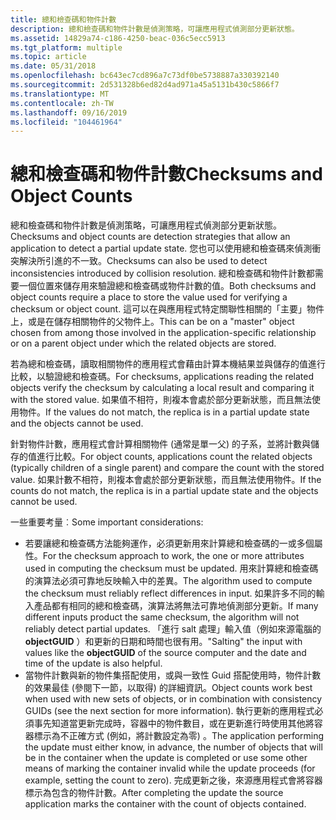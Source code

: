 ```yaml
---
title: 總和檢查碼和物件計數
description: 總和檢查碼和物件計數是偵測策略，可讓應用程式偵測部分更新狀態。
ms.assetid: 14829a74-c186-4250-beac-036c5ecc5913
ms.tgt_platform: multiple
ms.topic: article
ms.date: 05/31/2018
ms.openlocfilehash: bc643ec7cd896a7c73df0be5738887a330392140
ms.sourcegitcommit: 2d531328b6ed82d4ad971a45a5131b430c5866f7
ms.translationtype: MT
ms.contentlocale: zh-TW
ms.lasthandoff: 09/16/2019
ms.locfileid: "104461964"
---
```

# <a name="checksums-and-object-counts"></a><span data-ttu-id="642a0-103">總和檢查碼和物件計數</span><span class="sxs-lookup"><span data-stu-id="642a0-103">Checksums and Object Counts</span></span>

<span data-ttu-id="642a0-104">總和檢查碼和物件計數是偵測策略，可讓應用程式偵測部分更新狀態。</span><span class="sxs-lookup"><span data-stu-id="642a0-104">Checksums and object counts are detection strategies that allow an application to detect a partial update state.</span></span> <span data-ttu-id="642a0-105">您也可以使用總和檢查碼來偵測衝突解決所引進的不一致。</span><span class="sxs-lookup"><span data-stu-id="642a0-105">Checksums can also be used to detect inconsistencies introduced by collision resolution.</span></span> <span data-ttu-id="642a0-106">總和檢查碼和物件計數都需要一個位置來儲存用來驗證總和檢查碼或物件計數的值。</span><span class="sxs-lookup"><span data-stu-id="642a0-106">Both checksums and object counts require a place to store the value used for verifying a checksum or object count.</span></span> <span data-ttu-id="642a0-107">這可以在與應用程式特定關聯性相關的「主要」物件上，或是在儲存相關物件的父物件上。</span><span class="sxs-lookup"><span data-stu-id="642a0-107">This can be on a "master" object chosen from among those involved in the application-specific relationship or on a parent object under which the related objects are stored.</span></span>

<span data-ttu-id="642a0-108">若為總和檢查碼，讀取相關物件的應用程式會藉由計算本機結果並與儲存的值進行比較，以驗證總和檢查碼。</span><span class="sxs-lookup"><span data-stu-id="642a0-108">For checksums, applications reading the related objects verify the checksum by calculating a local result and comparing it with the stored value.</span></span> <span data-ttu-id="642a0-109">如果值不相符，則複本會處於部分更新狀態，而且無法使用物件。</span><span class="sxs-lookup"><span data-stu-id="642a0-109">If the values do not match, the replica is in a partial update state and the objects cannot be used.</span></span>

<span data-ttu-id="642a0-110">針對物件計數，應用程式會計算相關物件 (通常是單一父) 的子系，並將計數與儲存的值進行比較。</span><span class="sxs-lookup"><span data-stu-id="642a0-110">For object counts, applications count the related objects (typically children of a single parent) and compare the count with the stored value.</span></span> <span data-ttu-id="642a0-111">如果計數不相符，則複本會處於部分更新狀態，而且無法使用物件。</span><span class="sxs-lookup"><span data-stu-id="642a0-111">If the counts do not match, the replica is in a partial update state and the objects cannot be used.</span></span>

<span data-ttu-id="642a0-112">一些重要考量︰</span><span class="sxs-lookup"><span data-stu-id="642a0-112">Some important considerations:</span></span>

-   <span data-ttu-id="642a0-113">若要讓總和檢查碼方法能夠運作，必須更新用來計算總和檢查碼的一或多個屬性。</span><span class="sxs-lookup"><span data-stu-id="642a0-113">For the checksum approach to work, the one or more attributes used in computing the checksum must be updated.</span></span> <span data-ttu-id="642a0-114">用來計算總和檢查碼的演算法必須可靠地反映輸入中的差異。</span><span class="sxs-lookup"><span data-stu-id="642a0-114">The algorithm used to compute the checksum must reliably reflect differences in input.</span></span> <span data-ttu-id="642a0-115">如果許多不同的輸入產品都有相同的總和檢查碼，演算法將無法可靠地偵測部分更新。</span><span class="sxs-lookup"><span data-stu-id="642a0-115">If many different inputs product the same checksum, the algorithm will not reliably detect partial updates.</span></span> <span data-ttu-id="642a0-116">「進行 salt 處理」輸入值（例如來源電腦的 **objectGUID** ）和更新的日期和時間也很有用。</span><span class="sxs-lookup"><span data-stu-id="642a0-116">"Salting" the input with values like the **objectGUID** of the source computer and the date and time of the update is also helpful.</span></span>
-   <span data-ttu-id="642a0-117">當物件計數與新的物件集搭配使用，或與一致性 Guid 搭配使用時，物件計數的效果最佳 (參閱下一節，以取得) 的詳細資訊。</span><span class="sxs-lookup"><span data-stu-id="642a0-117">Object counts work best when used with new sets of objects, or in combination with consistency GUIDs (see the next section for more information).</span></span> <span data-ttu-id="642a0-118">執行更新的應用程式必須事先知道當更新完成時，容器中的物件數目，或在更新進行時使用其他將容器標示為不正確方式 (例如，將計數設定為零) 。</span><span class="sxs-lookup"><span data-stu-id="642a0-118">The application performing the update must either know, in advance, the number of objects that will be in the container when the update is completed or use some other means of marking the container invalid while the update proceeds (for example, setting the count to zero).</span></span> <span data-ttu-id="642a0-119">完成更新之後，來源應用程式會將容器標示為包含的物件計數。</span><span class="sxs-lookup"><span data-stu-id="642a0-119">After completing the update the source application marks the container with the count of objects contained.</span></span>

 

 




